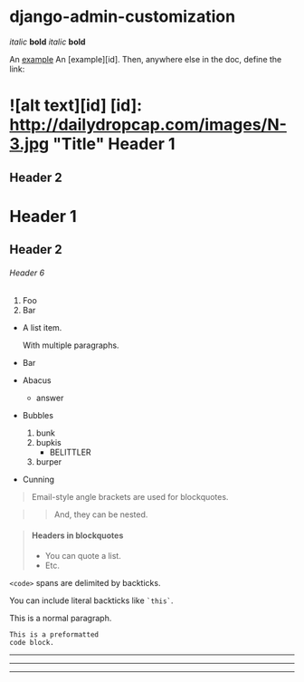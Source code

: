 django-admin-customization
==========================

*italic*   **bold**
_italic_   __bold__

An [example](http://dailydropcap.com/images/N-3.jpg "Title")
An [example][id]. Then, anywhere
else in the doc, define the link:

![alt text][id]
[id]: http://dailydropcap.com/images/N-3.jpg "Title"
Header 1
========

Header 2
--------

# Header 1 #

## Header 2 ##

###### Header 6

1.  Foo
2.  Bar

*   A list item.

    With multiple paragraphs.

*   Bar

*   Abacus
    * answer
*   Bubbles
    1.  bunk
    2.  bupkis
        * BELITTLER
    3. burper
*   Cunning

> Email-style angle brackets
> are used for blockquotes.

> > And, they can be nested.

> #### Headers in blockquotes
>
> * You can quote a list.
> * Etc.

`<code>` spans are delimited
by backticks.

You can include literal backticks
like `` `this` ``.


This is a normal paragraph.

    This is a preformatted
    code block.

---

* * *

- - - -
